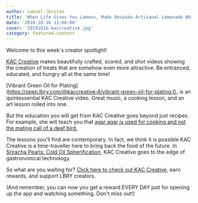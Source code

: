 ```yaml
---
author: samuel-lbryian
title: 'When Life Gives You Lemons, Make Bespoke Artisanal Lemonade While Listening To Hip Indie Beats'
date: '2019-10-16 13:00:00'
cover: '20191016-kaccreative.jpg'
category: featured-content
---
```


Welcome to this week's creator spotlight!

[KAC Creative](https://open.lbry.com/@KACCreative:4) makes beautifully crafted, scored, and shot videos showing the creation of treats that are somehow even more attractive. Be entranced, educated, and hungry all at the same time!

[Vibrant Green Oil for Plating](https://open.lbry.com/@kaccreative:4/vibrant-green-oil-for-plating:0_ is an quintessential KAC Creative video. Great music, a cooking lesson, and an art lesson rolled into one.

But the education you will get from KAC Creative goes beyond just recipes. For example, she will teach you that [agar agar is used for cooking and not the mating call of a deaf bird.](https://open.lbry.com/@kaccreative:4/what-is-agar-agar-how-do-you-use-it:0)

The lessons you'll find are contemporary. In fact, we think it is possible KAC Creative is a time-traveller here to bring back the food of the future. In [Sriracha Pearls: Cold Oil Spherification,](https://open.lbry.com/@kaccreative:4/sriracha-pearls-cold-oil-spherification:5) KAC Creative goes to the edge of gastronomical technology.

So what are you waiting for? [Click here to check out KAC Creative,](https://open.lbry.com/@kaccreative:4) earn rewards, and support LBRY creators.

(And remember, you can now you get a reward EVERY DAY just for opening up the app and watching something. Don't miss out!)
